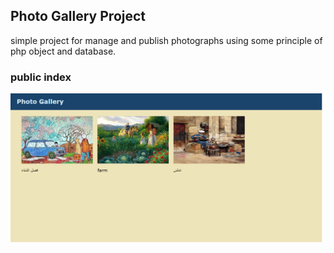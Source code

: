 
## Photo Gallery Project
simple project for manage and publish photographs using some principle of php object and database.

###  public index
![image](https://github.com/davidlotfi/PHP-OOP-/blob/master/index_public.png)

